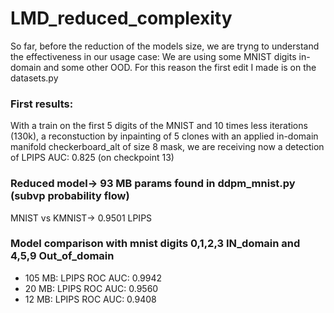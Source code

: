 # LMD_reduced_complexity

So far, before the reduction of the models size, we are tryng to understand the effectiveness in our usage case:
  We are using some MNIST digits in-domain and some other OOD.
  For this reason the first edit I made is on the datasets.py

### First results: 
With a train on the first 5 digits of the MNIST and 10 times less iterations (130k), a reconstuction by inpainting of
5 clones with an applied in-domain manifold checkerboard_alt of size 8 mask, we are receiving now a detection of LPIPS AUC: 0.825 (on checkpoint 13)


### Reduced model-> 93 MB params found in ddpm_mnist.py (subvp probability flow)
MNIST vs KMNIST-> 0.9501 LPIPS


### Model comparison with mnist digits 0,1,2,3 IN_domain and 4,5,9 Out_of_domain

  - 105 MB: LPIPS ROC AUC: 0.9942
  - 20 MB: LPIPS ROC AUC: 0.9560
  - 12 MB: LPIPS ROC AUC: 0.9408
  
